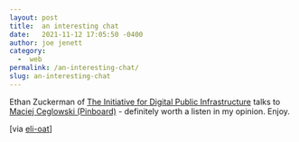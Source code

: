 ```yaml
---
layout: post
title:  an interesting chat
date:   2021-11-12 17:05:50 -0400
author: joe jenett
category:
  -  web
permalink: /an-interesting-chat/
slug: an-interesting-chat
---
```

Ethan Zuckerman of <a href="https://publicinfrastructure.org/">The Initiative for Digital Public Infrastructure</a> talks to <a href="https://publicinfrastructure.org/podcast/42-maciej-ceglowski" title="Reimagining the Internet podcast">Maciej Ceglowski (Pinboard)</a> - definitely worth a listen in my opinion. Enjoy.

[via <a title="eli-oat" href="https://pinboard.in/u:eli-oat">eli-oat</a>]
<a style="display:none;" href="https://brid.gy/publish/twitter"><small>(cross-posted to twitter)</small></a>
<data class="p-bridgy-omit-link" value="false"></data>